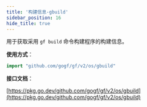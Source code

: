 ```yaml
---
title: '构建信息-gbuild'
sidebar_position: 16
hide_title: true
---
```


用于获取采用 `gf build` 命令构建程序的构建信息。

**使用方式**：

```go
import "github.com/gogf/gf/v2/os/gbuild"
```

**接口文档**：

[https://pkg.go.dev/github.com/gogf/gf/v2/os/gbuild](https://pkg.go.dev/github.com/gogf/gf/v2/os/gbuild)